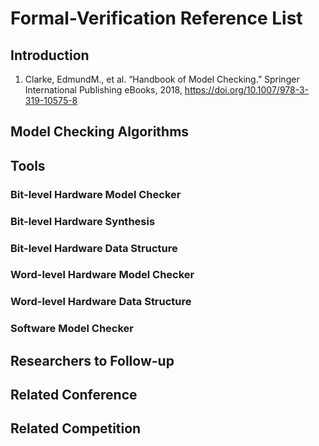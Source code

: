 # Formal-Verification Reference List

## Introduction

1. Clarke, EdmundM., et al. “Handbook of Model Checking.” Springer International Publishing eBooks, 2018, https://doi.org/10.1007/978-3-319-10575-8

## Model Checking Algorithms

## Tools
### Bit-level Hardware Model Checker

### Bit-level Hardware Synthesis

### Bit-level Hardware Data Structure

### Word-level Hardware Model Checker

### Word-level Hardware Data Structure

### Software Model Checker

## Researchers to Follow-up

## Related Conference

## Related Competition

